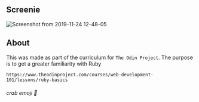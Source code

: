 ## Screenie
![Screenshot from 2019-11-24 12-48-05](https://user-images.githubusercontent.com/53918109/69499544-c6c82c00-0eb8-11ea-9b7a-9ac34ca44a2e.png)
## About
This was made as part of the curriculum for `The Odin Project`.
The purpose is to get a greater familiarity with Ruby

```
https://www.theodinproject.com/courses/web-development-101/lessons/ruby-basics
```

###### crab emoji 🦀